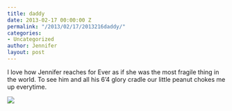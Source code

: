 ```yaml
---
title: daddy
date: 2013-02-17 00:00:00 Z
permalink: "/2013/02/17/2013216daddy/"
categories:
- Uncategorized
author: Jennifer
layout: post
---
```


I love how Jennifer reaches for Ever as if she was the most fragile thing in the world. To see him and all his 6&#8217;4 glory cradle our little peanut chokes me up everytime.<br style="color: rgb(0, 0, 0); font-family: Helvetica; font-size: medium; letter-spacing: normal; line-height: normal; " />

![](http://static1.squarespace.com/static/50db6bb3e4b015296cd43789/50dfa5b1e4b0dc6320e0b5ea/51214f2ee4b02be7eddc9baf/1363551052356/iphone-%28null%29-0.jpg)
